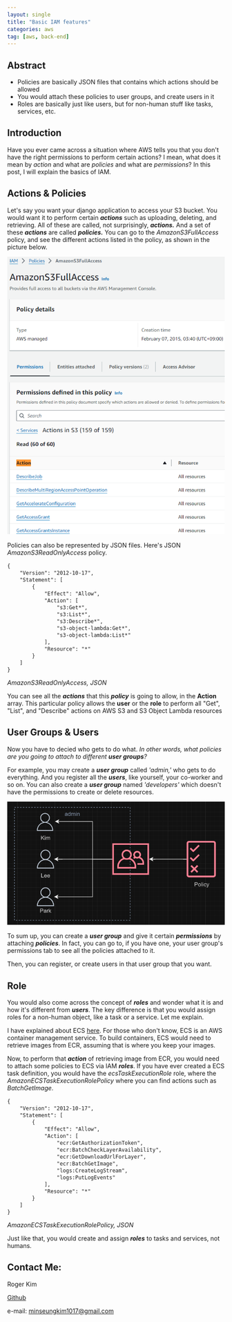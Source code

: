 ```yaml
---
layout: single
title: "Basic IAM features"
categories: aws
tag: [aws, back-end]
---
```

## Abstract
- Policies are basically JSON files that contains which actions should be allowed
- You would attach these policies to user groups, and create users in it
- Roles are basically just like users, but for non-human stuff like tasks, services, etc.

## Introduction
Have you ever came across a situation where AWS tells you that you don't have the right permissions to perform certain actions? I mean, what does it mean by _action_ and what are _policies_ and what are _permissions_? In this post, I will explain the basics of IAM.

## Actions & Policies
Let's say you want your django application to access your S3 bucket. You would want it to perform certain ***actions*** such as uploading, deleting, and retrieving. All of these are called, not surprisingly, ***actions.*** And a set of these ***actions*** are called ***policies.*** You can go to the _AmazonS3FullAccess_ policy, and see the different actions listed in the policy, as shown in the picture below.

![](/assets/img/aws-actions.png)

Policies can also be represented by JSON files. Here's JSON _AmazonS3ReadOnlyAccess_ policy.
```
{
    "Version": "2012-10-17",
    "Statement": [
        {
            "Effect": "Allow",
            "Action": [
                "s3:Get*",
                "s3:List*",
                "s3:Describe*",
                "s3-object-lambda:Get*",
                "s3-object-lambda:List*"
            ],
            "Resource": "*"
        }
    ]
}
```
_AmazonS3ReadOnlyAccess, JSON_

You can see all the ***actions*** that this ***policy*** is going to allow, in the **Action** array. This particular policy allows the **user** or the **role** to perform all "Get", "List", and "Describe" actions on AWS S3 and S3 Object Lambda resources

## User Groups & Users
Now you have to decied who gets to do what. _In other words, what policies are you going to attach to different ***user groups***?_ 

For example, you may create a ***user group*** called _'admin,'_ who gets to do everything. And you register all the ***users***, like yourself, your co-worker and so on. You can also create a ***user group*** named _'developers'_ which doesn't have the permissions to create or delete resources.

![](/assets/img/aws-user-group-sum-up.png)

To sum up, you can create a ***user group*** and give it certain ***permissions*** by attaching ***policies***. In fact, you can go to, if you have one, your user group's permissions tab to see all the policies attached to it.

Then, you can register, or create users in that user group that you want.

## Role
You would also come across the concept of ***roles*** and wonder what it is and how it's different from ***users***. The key difference is that you would assign roles for a non-human object, like a task or a service. Let me explain.

I have explained about ECS [here](https://kmsrogerkim.github.io/cmpnyinfo/cmpnyinfo-deploying-through-aws-ii/). For those who don't know, ECS is an AWS container management service. To build containers, ECS would need to retrieve images from ECR, assuming that is where you keep your images. 

Now, to perform that ***action*** of retrieving image from ECR, you would need to attach some policies to ECS via IAM ***roles***. If you have ever created a ECS task definition, you would have the _ecsTaskExecutionRole_ role, where the _AmazonECSTaskExecutionRolePolicy_ where you can find actions such as _BatchGetImage_. 
```
{
    "Version": "2012-10-17",
    "Statement": [
        {
            "Effect": "Allow",
            "Action": [
                "ecr:GetAuthorizationToken",
                "ecr:BatchCheckLayerAvailability",
                "ecr:GetDownloadUrlForLayer",
                "ecr:BatchGetImage",
                "logs:CreateLogStream",
                "logs:PutLogEvents"
            ],
            "Resource": "*"
        }
    ]
}
```
_AmazonECSTaskExecutionRolePolicy, JSON_

Just like that, you would create and assign ***roles*** to tasks and services, not humans.

## Contact Me:
Roger Kim

[Github](https://github.com/kmsrogerkim)

e-mail: <minseungkim1017@gmail.com> 
